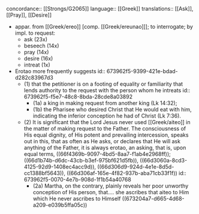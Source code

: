 concordance:: [[Strongs/G2065]] 
language:: [[Greek]] 
translations:: [[Ask]], [[Pray]], [[Desire]]

- appar. from [[Greek/ereo]] [comp. [[Greek/ereunao]]]; to interrogate; by impl. to request:
	- ask (23x)
	- beseech (14x)
	- pray (14x)
	- desire (16x)
	- intreat (1x)
- Erotao more frequently suggests
  id:: 673962f5-9399-421e-bdad-d282c83967d3
	- (1) that the petitioner is on a footing of equality or familiarity that lends authority to the request with the person whom he intreats
	  id:: 673962f5-f5e7-48c8-8bda-28cde8a03892
		- (1a) a king in making request from another king (Lk 14:32);
		- (1b) the Pharisee who desired Christ that He would eat with him, indicating the inferior conception he had of Christ (Lk 7:36).
	- (2) It is significant that the Lord Jesus never used [[Greek/aiteo]] in the matter of making request to the Father. The consciousness of His equal dignity, of His potent and prevailing intercession, speaks out in this, that as often as He asks, or declares that He will ask anything of the Father, it is always erotao, an asking, that is, upon equal terms, ((66f4369b-9097-4bd5-8aa7-f1ab4e2968ff)); ((66d1b74b-d6dc-43cb-b3ef-975bf621d5fb)), ((66d3060a-8cd3-4125-92d9-1408ec4acc9d)), ((66d306d9-924d-4e1e-8d5d-cc1388bf5643)), ((66d306af-165e-4f82-937b-aba71cb33f1f))
	  id:: 673962f5-0070-4e7b-908d-1f1b54a40768
		- (2a) Martha, on the contrary, plainly reveals her poor unworthy conception of His person, that.... she ascribes that aiteo to Him which He never ascribes to Himself ((673204a7-d665-4d68-a209-e039b5ffa05c))